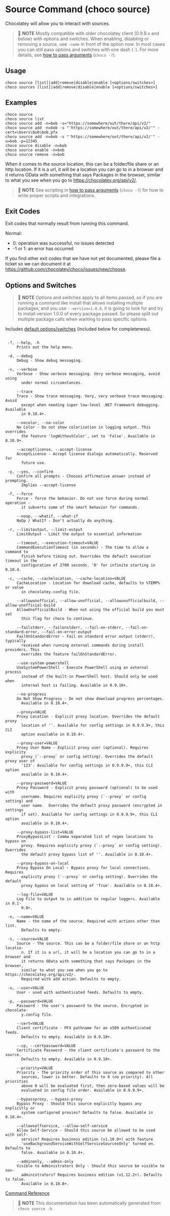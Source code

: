 ﻿---
Order: 120
xref: choco-command-source
Title: Source
Description: Source Command (choco source)
RedirectFrom:
  - docs/commandssource
  - docs/commands-source
---

<!-- This file is automatically generated based on output from https://github.com/chocolatey/choco/blob/stable/src/chocolatey/infrastructure.app/commands/ChocolateySourceCommand.cs using https://github.com/chocolatey/choco/blob/stable/GenerateDocs.ps1. Contributions are welcome at the original location(s). If the file is not found, it is not part of the open source edition of Chocolatey or the name of the file is different. -->

# Source Command (choco source)

Chocolatey will allow you to interact with sources.

> :memo: **NOTE** Mostly compatible with older chocolatey client (0.9.8.x and
 below) with options and switches. When enabling, disabling or removing
 a source, use `-name` in front of the option now. In most cases you
 can still pass options and switches with one dash (`-`). For more
 details, see [how to pass arguments](xref:choco-commands#how-to-pass-options-switches) (`choco -?`).

## Usage

    choco source [list]|add|remove|disable|enable [<options/switches>]
    choco sources [list]|add|remove|disable|enable [<options/switches>]

## Examples

    choco source
    choco source list
    choco source add -n=bob -s="https://somewhere/out/there/api/v2/"
    choco source add -n=bob -s "'https://somewhere/out/there/api/v2/'" -cert=\Users\bob\bob.pfx
    choco source add -n=bob -s "'https://somewhere/out/there/api/v2/'" -u=bob -p=12345
    choco source disable -n=bob
    choco source enable -n=bob
    choco source remove -n=bob

When it comes to the source location, this can be a folder/file share or an http
location. If it is a url, it will be a location you can go to in a browser and
it returns OData with something that says Packages in the browser, similar to
what you see when you go to https://chocolatey.org/api/v2/.

> :memo: **NOTE** See scripting in [how to pass arguments](xref:choco-commands#how-to-pass-options-switches) (`choco -?`) for how to
 write proper scripts and integrations.

## Exit Codes

Exit codes that normally result from running this command.

Normal:
 - 0: operation was successful, no issues detected
 - -1 or 1: an error has occurred

If you find other exit codes that we have not yet documented, please
 file a ticket so we can document it at
 https://github.com/chocolatey/choco/issues/new/choose.

## Options and Switches

> :memo: **NOTE** Options and switches apply to all items passed, so if you are
 running a command like install that allows installing multiple
 packages, and you use `--version=1.0.0`, it is going to look for and
 try to install version 1.0.0 of every package passed. So please split
 out multiple package calls when wanting to pass specific options.

Includes [default options/switches](xref:choco-commands#default-options-and-switches) (included below for completeness).

~~~

 -?, --help, -h
     Prints out the help menu.

 -d, --debug
     Debug - Show debug messaging.

 -v, --verbose
     Verbose - Show verbose messaging. Very verbose messaging, avoid using
       under normal circumstances.

     --trace
     Trace - Show trace messaging. Very, very verbose trace messaging. Avoid
       except when needing super low-level .NET Framework debugging. Available
       in 0.10.4+.

     --nocolor, --no-color
     No Color - Do not show colorization in logging output. This overrides
       the feature 'logWithoutColor', set to 'False'. Available in 0.10.9+.

     --acceptlicense, --accept-license
     AcceptLicense - Accept license dialogs automatically. Reserved for
       future use.

 -y, --yes, --confirm
     Confirm all prompts - Chooses affirmative answer instead of prompting.
       Implies --accept-license

 -f, --force
     Force - force the behavior. Do not use force during normal operation -
       it subverts some of the smart behavior for commands.

     --noop, --whatif, --what-if
     NoOp / WhatIf - Don't actually do anything.

 -r, --limitoutput, --limit-output
     LimitOutput - Limit the output to essential information

     --timeout, --execution-timeout=VALUE
     CommandExecutionTimeout (in seconds) - The time to allow a command to
       finish before timing out. Overrides the default execution timeout in the
       configuration of 2700 seconds. '0' for infinite starting in 0.10.4.

 -c, --cache, --cachelocation, --cache-location=VALUE
     CacheLocation - Location for download cache, defaults to %TEMP% or value
       in chocolatey.config file.

     --allowunofficial, --allow-unofficial, --allowunofficialbuild, --allow-unofficial-build
     AllowUnofficialBuild - When not using the official build you must set
       this flag for choco to continue.

     --failstderr, --failonstderr, --fail-on-stderr, --fail-on-standard-error, --fail-on-error-output
     FailOnStandardError - Fail on standard error output (stderr), typically
       received when running external commands during install providers. This
       overrides the feature failOnStandardError.

     --use-system-powershell
     UseSystemPowerShell - Execute PowerShell using an external process
       instead of the built-in PowerShell host. Should only be used when
       internal host is failing. Available in 0.9.10+.

     --no-progress
     Do Not Show Progress - Do not show download progress percentages.
       Available in 0.10.4+.

     --proxy=VALUE
     Proxy Location - Explicit proxy location. Overrides the default proxy
       location of ''. Available for config settings in 0.9.9.9+, this CLI
       option available in 0.10.4+.

     --proxy-user=VALUE
     Proxy User Name - Explicit proxy user (optional). Requires explicity
       proxy (`--proxy` or config setting). Overrides the default proxy user of
       '123'. Available for config settings in 0.9.9.9+, this CLI option
       available in 0.10.4+.

     --proxy-password=VALUE
     Proxy Password - Explicit proxy password (optional) to be used with
       username. Requires explicity proxy (`--proxy` or config setting) and
       user name.  Overrides the default proxy password (encrypted in settings
       if set). Available for config settings in 0.9.9.9+, this CLI option
       available in 0.10.4+.

     --proxy-bypass-list=VALUE
     ProxyBypassList - Comma separated list of regex locations to bypass on
       proxy. Requires explicity proxy (`--proxy` or config setting). Overrides
       the default proxy bypass list of ''. Available in 0.10.4+.

     --proxy-bypass-on-local
     Proxy Bypass On Local - Bypass proxy for local connections. Requires
       explicity proxy (`--proxy` or config setting). Overrides the default
       proxy bypass on local setting of 'True'. Available in 0.10.4+.

     --log-file=VALUE
     Log File to output to in addition to regular loggers. Available in 0.1-
       0.8+.

 -n, --name=VALUE
     Name - the name of the source. Required with actions other than list.
       Defaults to empty.

 -s, --source=VALUE
     Source - The source. This can be a folder/file share or an http locatio-
       n. If it is a url, it will be a location you can go to in a browser and
       it returns OData with something that says Packages in the browser,
       similar to what you see when you go to https://chocolatey.org/api/v2/.
       Required with add action. Defaults to empty.

 -u, --user=VALUE
     User - used with authenticated feeds. Defaults to empty.

 -p, --password=VALUE
     Password - the user's password to the source. Encrypted in chocolate-
       y.config file.

     --cert=VALUE
     Client certificate - PFX pathname for an x509 authenticated feeds.
       Defaults to empty. Available in 0.9.10+.

     --cp, --certpassword=VALUE
     Certificate Password - the client certificate's password to the source.
       Defaults to empty. Available in 0.9.10+.

     --priority=VALUE
     Priority - The priority order of this source as compared to other
       sources, lower is better. Defaults to 0 (no priority). All priorities
       above 0 will be evaluated first, then zero-based values will be
       evaluated in config file order. Available in 0.9.9.9+.

     --bypassproxy, --bypass-proxy
     Bypass Proxy - Should this source explicitly bypass any explicitly or
       system configured proxies? Defaults to false. Available in 0.10.4+.

     --allowselfservice, --allow-self-service
     Allow Self-Service - Should this source be allowed to be used with self-
       service? Requires business edition (v1.10.0+) with feature
       'useBackgroundServiceWithSelfServiceSourcesOnly' turned on. Defaults to
       false. Available in 0.10.4+.

     --adminonly, --admin-only
     Visible to Administrators Only - Should this source be visible to non-
       administrators? Requires business edition (v1.12.2+). Defaults to false.
       Available in 0.10.8+.

~~~

[Command Reference](xref:choco-commands)


> :memo: **NOTE** This documentation has been automatically generated from `choco source -h`.